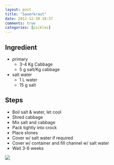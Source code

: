 ```yaml
---
layout: post
title: "Sauerkraut"
date: 2012-12-30 18:37
comments: true
categories: [pickles]
---
```


## Ingredient
* primary
    * 3-4 Kg Cabbage
    * 5 g salt/Kg cabbage
* salt water  
    * 1 L water
    * 15 g salt

## Steps
* Boil salt & water, let cool
* Shred cabbage
* Mix salt and cabbage
* Pack tightly into crock
* Place stones
* Cover w/ salt water if required
* Cover w/ container and fill channel w/ salt water
* Wait 3-6 weeks

![](https://ax5joa.blu.livefilestore.com/y1pghugMbPxX--48legMxXogoiRKbM5iJGhPwlKDzWbhtdtaHuGRwxWaMLl3MVq4iMOCrNLZKJDQLyMCP38msVLf6e7y_RgUaeK/WP_000248.jpg?psid=1)